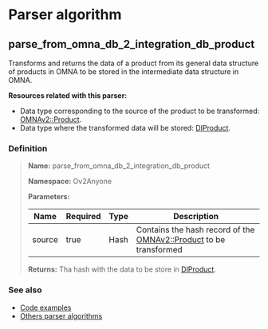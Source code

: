 # Parser algorithm
 
## parse_from_omna_db_2_integration_db_product

Transforms and returns the data of a product from its general data structure of products in OMNA to be stored 
in the intermediate data structure in OMNA.

**Resources related with this parser:**

* Data type corresponding to the source of the product to be transformed: [OMNAv2::Product](https://cenit.io/json_data_type?f[namespace][24075][v]=OMNAv2&f[name][24160][o]=is&f[name][24160][v]=Product).
* Data type where the transformed data will be stored: [DIProduct](../data-types/DIProduct.md).
    
### Definition

> **Name:** parse_from_omna_db_2_integration_db_product
> 
> **Namespace:** Ov2Anyone
>
> **Parameters:**
> 
> | Name | Required | Type | Description |
> | ---- | -------- | ---- | ----------- |
> | source | true | Hash | Contains the hash record of the [OMNAv2::Product](https://cenit.io/json_data_type?f[namespace][24075][v]=OMNAv2&f[name][24160][o]=is&f[name][24160][v]=Product) to be transformed |
>
> **Returns:** Tha hash with the data to be store in [DIProduct](../data-types/DIProduct.md).

### See also
* [Code examples](https://cenit.io/algorithm?f[name][40703][o]=is&f[name][40703][v]=parse_from_omna_db_2_integration_db_product&f[namespace][40840][o]=starts_with&f[namespace][40840][v]=Ov2)
* [Others parser algorithms](overview?id=parse_from_omna_db_2_integration_db_product)